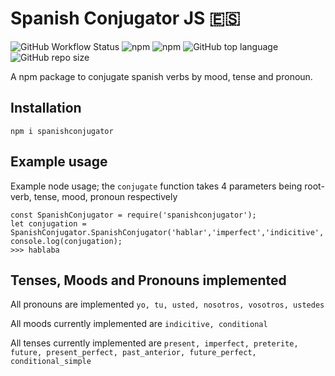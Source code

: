 # Spanish Conjugator JS 🇪🇸
![GitHub Workflow Status](https://img.shields.io/github/workflow/status/Benedict-Carling/spanish-conjugatorjs/Node.js%20CI)
![npm](https://img.shields.io/npm/v/spanishconjugator)
![npm](https://img.shields.io/npm/dm/spanishconjugator)
![GitHub top language](https://img.shields.io/github/languages/top/Benedict-Carling/spanish-conjugatorjs)
![GitHub repo size](https://img.shields.io/github/repo-size/Benedict-Carling/spanish-conjugatorjs)

A npm package to conjugate spanish verbs by mood, tense and pronoun.

## Installation

`npm i spanishconjugator`

## Example usage

Example node usage; the `conjugate` function takes 4 parameters being root-verb, tense, mood, pronoun respectively  
```node
const SpanishConjugator = require('spanishconjugator');
let conjugation = SpanishConjugator.SpanishConjugator('hablar','imperfect','indicitive','yo');
console.log(conjugation);
>>> hablaba
```

## Tenses, Moods and Pronouns implemented

All pronouns are implemented
```yo, tu, usted, nosotros, vosotros, ustedes```

All moods currently implemented are
```indicitive, conditional```

All tenses currently implemented are
```present, imperfect, preterite, future, present_perfect, past_anterior, future_perfect, conditional_simple```
